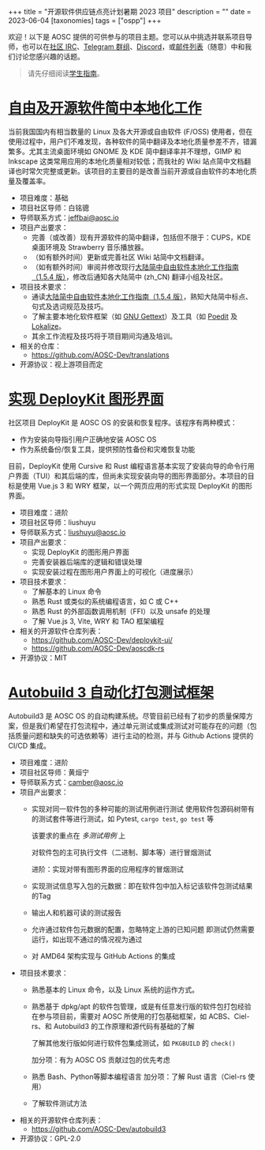 +++
title = "开源软件供应链点亮计划暑期 2023 项目"
description = ""
date = 2023-06-04
[taxonomies]
tags = ["ospp"]
+++

欢迎！以下是 AOSC 提供的可供参与的项目主题。您可以从中挑选并联系项目导师，也可以在[社区 IRC][irc]、[Telegram 群组][tg]、[Discord][discord]，或[邮件列表][mlist]（随意）中和我们讨论您感兴趣的话题。

> 请先仔细阅读[学生指南][guide]。

[irc]: ircs://irc.libera.chat:6697/aosc
[tg]: https://t.me/joinchat/BMnG9zvfjCgZUTIAoycKkg
[discord]: https://discord.gg/VYPHgt9
[mlist]: mailto:discussions@aosc.io
[guide]: https://summer.iscas.ac.cn/help/student/

# [自由及开源软件简中本地化工作](https://summer-ospp.ac.cn/org/prodetail/23f3e0032?lang=zh&list=pro)

当前我国国内有相当数量的 Linux 及各大开源或自由软件 (F/OSS) 使用者，但在使用过程中，用户们不难发现，各种软件的简中翻译及本地化质量参差不齐，错漏繁多。尤其主流桌面环境如 GNOME 及 KDE 简中翻译率并不理想，GIMP 和 Inkscape 这类常用应用的本地化质量相对较低；而我社的 Wiki 站点简中文档翻译也时常欠完整或更新。该项目的主要目的是改善当前开源或自由软件的本地化质量及覆盖率。

- 项目难度：基础
- 项目社区导师：白铭骢
- 导师联系方式：jeffbai@aosc.io
- 项目产出要求：
  - 完善（或改善）现有开源软件的简中翻译，包括但不限于：CUPS，KDE 桌面环境及 Strawberry 音乐播放器。
  - （如有额外时间）更新或完善社区 Wiki 站简中文档翻译。
  - （如有额外时间）审阅并修改现行[大陆简中自由软件本地化工作指南（1.5.4 版）][l10n-guide]，修改后通知各大陆简中 (zh_CN) 翻译小组及社区。
- 项目技术要求：
  - 通读[大陆简中自由软件本地化工作指南（1.5.4 版）][l10n-guide]，熟知大陆简中标点、句式及选词规范及技巧。
  - 了解主要本地化软件框架（如 [GNU Gettext][gettext]）及工具（如 [Poedit][poedit] 及 [Lokalize][lokalize]。
  - 其余工作流程及技巧将于项目期间沟通及培训。
- 相关的仓库：
  - https://github.com/AOSC-Dev/translations
- 开源协议：视上游项目而定

[l10n-guide]: https://repo.aosc.io/aosc-l10n/zh_CN_l10n_1.5.4.pdf
[gettext]: http://www.gnu.org/software/gettext/
[poedit]: https://poedit.net/
[lokalize]: https://kde.org/applications/office/org.kde.lokalize/

# [实现 DeployKit 图形界面](https://summer-ospp.ac.cn/org/prodetail/23f3e0031?lang=zh&list=pro)

社区项目 DeployKit 是 AOSC OS 的安装和恢复程序。该程序有两种模式：

- 作为安装向导指引用户正确地安装 AOSC OS
- 作为系统备份/恢复工具，提供预防性备份和灾难恢复功能

目前，DeployKit 使用 Cursive 和 Rust 编程语言基本实现了安装向导的命令行用户界面（TUI）和其后端的库，但尚未实现安装向导的图形界面部分。本项目的目标是使用 Vue.js 3 和 WRY 框架，以一个网页应用的形式实现 DeployKit 的图形界面。

- 项目难度：进阶
- 项目社区导师：liushuyu
- 导师联系方式：liushuyu@aosc.io
- 项目产出要求：
  - 实现 DeployKit 的图形用户界面
  - 完善安装器后端库的逻辑和错误处理
  - 实现安装过程在图形用户界面上的可视化（进度展示）
- 项目技术要求：
  - 了解基本的 Linux 命令
  - 熟悉 Rust 或类似的系统编程语言，如 C 或 C++
  - 熟悉 Rust 的外部函数调用机制（FFI）以及 unsafe 的处理
  - 了解 Vue.js 3, Vite, WRY 和 TAO 框架编程
- 相关的开源软件仓库列表：
  - https://github.com/AOSC-Dev/deploykit-ui/
  - https://github.com/AOSC-Dev/aoscdk-rs
- 开源协议：MIT

# [Autobuild 3 自动化打包测试框架](https://summer-ospp.ac.cn/org/prodetail/23f3e0033?lang=zh&list=pro)

Autobuild3 是 AOSC OS 的自动构建系统。尽管目前已经有了初步的质量保障方案，但是我们希望在打包流程中，通过单元测试或集成测试对可能存在的问题（包括质量问题和缺失的可选依赖等）进行主动的检测，并与 Github Actions 提供的 CI/CD 集成。

- 项目难度：进阶
- 项目社区导师：黄烜宁
- 导师联系方式：camber@aosc.io
- 项目产出要求：
  - 实现对同一软件包的多种可能的测试用例进行测试
    使用软件包源码树带有的测试套件等进行测试，如 Pytest, `cargo test`, `go test` 等

    该要求的重点在 *多测试用例* 上

    对软件包的主可执行文件（二进制、脚本等）进行冒烟测试

    进阶：实现对带有图形界面的应用程序的冒烟测试
  - 实现测试信息写入包的元数据：即在软件包中加入标记该软件包测试结果的Tag
  - 输出人和机器可读的测试报告
  - 允许通过软件包元数据的配置，忽略特定上游的已知问题
    即测试仍然需要运行，如出现不通过的情况视为通过
  - 对 AMD64 架构实现与 GitHub Actions 的集成
- 项目技术要求：
  - 熟悉基本的 Linux 命令，以及 Linux 系统的运作方式。
  - 熟悉基于 dpkg/apt 的软件包管理，或是有任意发行版的软件包打包经验
    在参与项目前，需要对 AOSC 所使用的打包基础框架，如 ACBS、Ciel-rs、和 Autobuild3 的工作原理和源代码有基础的了解

    了解其他发行版如何进行软件包集成测试，如 `PKGBUILD` 的 `check()`

    加分项：有为 AOSC OS 贡献过包的优先考虑
  - 熟悉 Bash、Python等脚本编程语言
    加分项：了解 Rust 语言（Ciel-rs 使用）
  - 了解软件测试方法
- 相关的开源软件仓库列表：
  - https://github.com/AOSC-Dev/autobuild3
- 开源协议：GPL-2.0
